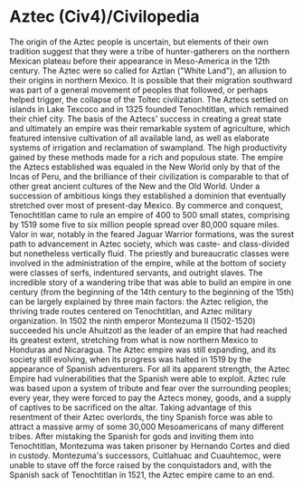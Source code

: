# Aztec (Civ4)/Civilopedia

The origin of the Aztec people is uncertain, but elements of their own tradition suggest that they were a tribe of hunter-gatherers on the northern Mexican plateau before their appearance in Meso-America in the 12th century. The Aztec were so called for Aztlan ("White Land"), an allusion to their origins in northern Mexico. It is possible that their migration southward was part of a general movement of peoples that followed, or perhaps helped trigger, the collapse of the Toltec civilization. The Aztecs settled on islands in Lake Texcoco and in 1325 founded Tenochtitlan, which remained their chief city. The basis of the Aztecs' success in creating a great state and ultimately an empire was their remarkable system of agriculture, which featured intensive cultivation of all available land, as well as elaborate systems of irrigation and reclamation of swampland. The high productivity gained by these methods made for a rich and populous state. The empire the Aztecs established was equaled in the New World only by that of the Incas of Peru, and the brilliance of their civilization is comparable to that of other great ancient cultures of the New and the Old World.
Under a succession of ambitious kings they established a dominion that eventually stretched over most of present-day Mexico. By commerce and conquest, Tenochtitlan came to rule an empire of 400 to 500 small states, comprising by 1519 some five to six million people spread over 80,000 square miles. Valor in war, notably in the feared Jaguar Warrior formations, was the surest path to advancement in Aztec society, which was caste- and class-divided but nonetheless vertically fluid. The priestly and bureaucratic classes were involved in the administration of the empire, while at the bottom of society were classes of serfs, indentured servants, and outright slaves. The incredible story of a wandering tribe that was able to build an empire in one century (from the beginning of the 14th century to the beginning of the 15th) can be largely explained by three main factors: the Aztec religion, the thriving trade routes centered on Tenochtitlan, and Aztec military organization. In 1502 the ninth emperor Montezuma II (1502-1520) succeeded his uncle Ahuitzotl as the leader of an empire that had reached its greatest extent, stretching from what is now northern Mexico to Honduras and Nicaragua. The Aztec empire was still expanding, and its society still evolving, when its progress was halted in 1519 by the appearance of Spanish adventurers.
For all its apparent strength, the Aztec Empire had vulnerabilities that the Spanish were able to exploit. Aztec rule was based upon a system of tribute and fear over the surrounding peoples; every year, they were forced to pay the Aztecs money, goods, and a supply of captives to be sacrificed on the altar. Taking advantage of this resentment of their Aztec overlords, the tiny Spanish force was able to attract a massive army of some 30,000 Mesoamericans of many different tribes. After mistaking the Spanish for gods and inviting them into Tenochtitlan, Montezuma was taken prisoner by Hernando Cortes and died in custody. Montezuma's successors, Cuitlahuac and Cuauhtemoc, were unable to stave off the force raised by the conquistadors and, with the Spanish sack of Tenochtitlan in 1521, the Aztec empire came to an end.